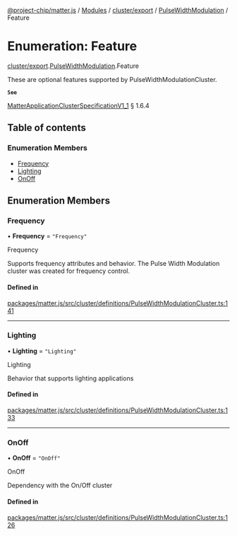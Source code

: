 [@project-chip/matter.js](../README.md) / [Modules](../modules.md) / [cluster/export](../modules/cluster_export.md) / [PulseWidthModulation](../modules/cluster_export.PulseWidthModulation.md) / Feature

# Enumeration: Feature

[cluster/export](../modules/cluster_export.md).[PulseWidthModulation](../modules/cluster_export.PulseWidthModulation.md).Feature

These are optional features supported by PulseWidthModulationCluster.

**`See`**

[MatterApplicationClusterSpecificationV1_1](../interfaces/spec_export.MatterApplicationClusterSpecificationV1_1.md) § 1.6.4

## Table of contents

### Enumeration Members

- [Frequency](cluster_export.PulseWidthModulation.Feature.md#frequency)
- [Lighting](cluster_export.PulseWidthModulation.Feature.md#lighting)
- [OnOff](cluster_export.PulseWidthModulation.Feature.md#onoff)

## Enumeration Members

### Frequency

• **Frequency** = ``"Frequency"``

Frequency

Supports frequency attributes and behavior. The Pulse Width Modulation cluster was created for frequency
control.

#### Defined in

[packages/matter.js/src/cluster/definitions/PulseWidthModulationCluster.ts:141](https://github.com/project-chip/matter.js/blob/be83914/packages/matter.js/src/cluster/definitions/PulseWidthModulationCluster.ts#L141)

___

### Lighting

• **Lighting** = ``"Lighting"``

Lighting

Behavior that supports lighting applications

#### Defined in

[packages/matter.js/src/cluster/definitions/PulseWidthModulationCluster.ts:133](https://github.com/project-chip/matter.js/blob/be83914/packages/matter.js/src/cluster/definitions/PulseWidthModulationCluster.ts#L133)

___

### OnOff

• **OnOff** = ``"OnOff"``

OnOff

Dependency with the On/Off cluster

#### Defined in

[packages/matter.js/src/cluster/definitions/PulseWidthModulationCluster.ts:126](https://github.com/project-chip/matter.js/blob/be83914/packages/matter.js/src/cluster/definitions/PulseWidthModulationCluster.ts#L126)
